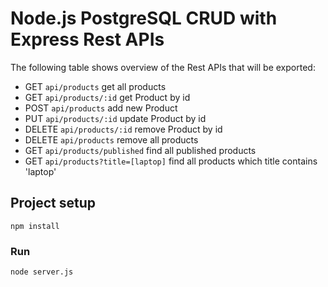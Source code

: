 # Node.js PostgreSQL CRUD with Express Rest APIs

The following table shows overview of the Rest APIs that will be exported:

- GET `api/products` get all products
- GET `api/products/:id` get Product by id
- POST `api/products` add new Product
- PUT `api/products/:id` update Product by id
- DELETE `api/products/:id` remove Product by id
- DELETE `api/products` remove all products
- GET `api/products/published` find all published products
- GET `api/products?title=[laptop]` find all products which title contains 'laptop'

## Project setup

```
npm install
```

### Run

```
node server.js
```
